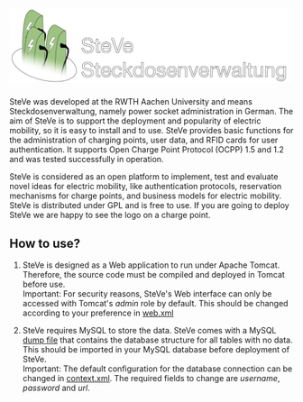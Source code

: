 ![SteVe](src/main/webapp/logo.png)
=====

SteVe was developed at the RWTH Aachen University and means Steckdosenverwaltung, namely power socket administration in German. The aim of SteVe is to support the deployment and popularity of electric mobility, so it is easy to install and to use. SteVe provides basic functions for the administration of charging points, user data, and RFID cards for user authentication. It supports Open Charge Point Protocol (OCPP) 1.5 and 1.2 and was tested successfully in operation.

SteVe is considered as an open platform to implement, test and evaluate novel ideas for electric mobility, like authentication protocols, reservation mechanisms for charge points, and business models for electric mobility. SteVe is distributed under GPL and is free to use. If you are going to deploy SteVe we are happy to see the logo on a charge point.

How to use?
-----

1. SteVe is designed as a Web application to run under Apache Tomcat. Therefore, the source code must be compiled and deployed in Tomcat before use.  
Important: For security reasons, SteVe's Web interface can only be accessed with Tomcat's *admin* role by default. This should be changed according to your preference in [web.xml](src/main/webapp/WEB-INF/web.xml)

2. SteVe requires MySQL to store the data. SteVe comes with a MySQL [dump file](steve-dump-no-data.sql) that contains the database structure for all tables with no data. This should be imported in your MySQL database before deployment of SteVe.  
Important: The default configuration for the database connection can be changed in [context.xml](src/main/webapp/META-INF/context.xml). The required fields to change are *username*, *password* and *url*.



